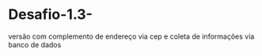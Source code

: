 # Desafio-1.3-
versão com complemento de endereço via cep e coleta de informações via banco de dados
